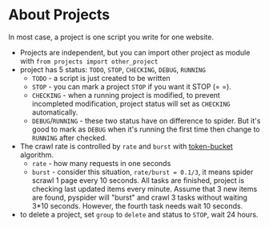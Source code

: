 About Projects
==============

In most case, a project is one script you write for one website.

* Projects are independent, but you can import other project as module with `from projects import other_project`
* project has 5 status: `TODO`, `STOP`, `CHECKING`, `DEBUG`, `RUNNING`
    - `TODO` - a script is just created to be written
    - `STOP` - you can mark a project `STOP` if you want it STOP (= =).
    - `CHECKING` - when a running project is modified, to prevent incompleted modification, project status will set as `CHECKING` automatically.
    - `DEBUG`/`RUNNING` -  these two status have on difference to spider. But it's good to mark as `DEBUG` when it's running the first time then change to `RUNNING` after checked.
* The crawl rate is controlled by `rate` and `burst` with [token-bucket](http://en.wikipedia.org/wiki/Token_bucket) algorithm.
    - `rate` - how many requests in one seconds
    - `burst` - consider this situation, `rate/burst = 0.1/3`, it means spider scrawl 1 page every 10 seconds. All tasks are finished, project is checking last updated items every minute. Assume that 3 new items are found, pyspider will "burst" and crawl 3 tasks without waiting 3*10 seconds. However, the fourth task needs wait 10 seconds.
* to delete a project, set `group` to `delete` and status to `STOP`, wait 24 hours.
